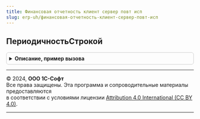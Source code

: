 ```yaml
---
title: Финансовая отчетность клиент сервер повт исп
slug: erp-uh/финансовая-отчетность-клиент-сервер-повт-исп
---
```



## ПериодичностьСтрокой
<details style="margin: 1em 0; padding: 0.5em; border: 1px solid #ccc; border-radius: 6px;">

<summary style="font-weight: bold; cursor: pointer;">Описание, пример вызова</summary>

```bsl

// Возвращает имя значения перечисления Периодичность
//
// Параметры:
// 	Периодичность - ПеречислениеСсылка.Периодичность - значение периодичности.
// 					- Неопределено - если значение периодичности не задано.
//
// Возвращаемое значение:
// 	Строка - Имя перечисления перечисления периодичности, пустая строка, если значение периодичности не задано.
//
Функция ПериодичностьСтрокой(Периодичность) Экспорт
```

Пример вызова
```bsl
Результат = ФинансоваяОтчетностьКлиентСерверПовтИсп.ПериодичностьСтрокой(Периодичность) 
```
</details>

---

© 2024, **ООО 1С-Софт**  
Все права защищены. Эта программа и сопроводительные материалы предоставляются  
в соответствии с условиями лицензии [Attribution 4.0 International (CC BY 4.0)](https://creativecommons.org/licenses/by/4.0/legalcode).

---
